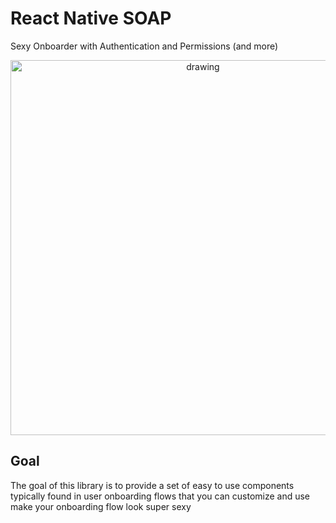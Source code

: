 # React Native SOAP
Sexy Onboarder with Authentication and Permissions (and more)

<p align="center">
  <img src="https://i.imgur.com/pol7ZwS.jpg" alt="drawing" width="600"/>
</p>

## Goal
The goal of this library is to provide a set of easy to use components typically found in user onboarding flows that you can customize and use make your onboarding flow look super sexy 
